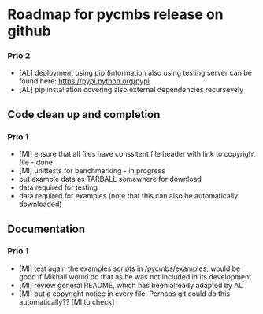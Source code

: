 Roadmap for pycmbs release on github
====================================

### Prio 2

* [AL] deployment using pip (information also using testing server can be found
  here: https://pypi.python.org/pypi
* [AL] pip installation covering also external dependencies recursevely

Code clean up and completion
----------------------------

### Prio 1

* [MI] ensure that all files have conssitent file header with link to copyright
  file - done
* [MI] unittests for benchmarking - in progress
* put example data as TARBALL somewhere for download
 * data required for testing
 * data required for examples (note that this can also be automatically
   downloaded)


Documentation
-------------

### Prio 1

* [MI] test again the examples scripts in /pycmbs/examples; would be good if Mikhail
  would do that as he was not included in its development
* [MI] review general README, which has been already adapted by AL
* [MI] put a copyright notice in every file. Perhaps git could do this
  automatically?? [MI to check]


